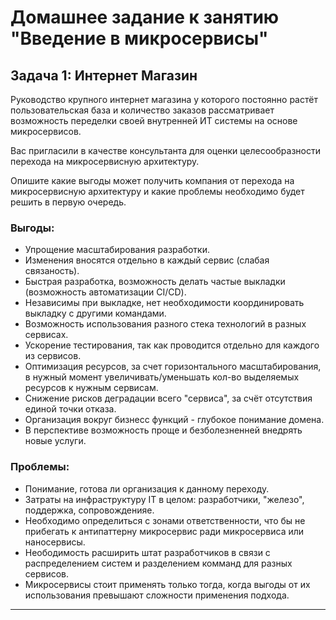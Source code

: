 # Домашнее задание к занятию "Введение в микросервисы"

## Задача 1: Интернет Магазин

Руководство крупного интернет магазина у которого постоянно растёт пользовательская база и количество заказов рассматривает возможность переделки своей внутренней ИТ системы на основе микросервисов. 

Вас пригласили в качестве консультанта для оценки целесообразности перехода на микросервисную архитектуру. 

Опишите какие выгоды может получить компания от перехода на микросервисную архитектуру и какие проблемы необходимо будет решить в первую очередь.

### Выгоды:
 - Упрощение масштабирования разработки.
 - Изменения вносятся отдельно в каждый сервис (слабая связаность).
 - Быстрая разработка, возможность делать частые выкладки (возможность автоматизации CI/CD).
 - Независимы при выкладке, нет необходимости координировать выкладку с другими командами.
 - Возможность использования разного стека технологий в разных сервисах.
 - Ускорение тестирования, так как проводится отдельно для каждого из сервисов.
 - Оптимизация ресурсов, за счет горизонтального масштабирования, в нужный момент увеличивать/уменьшать кол-во выделяемых ресурсов к нужным сервисам.
 - Снижение рисков деградации всего "сервиса", за счёт отсутствия единой точки отказа.
 - Организация вокруг бизнесс функций - глубокое понимание домена.
 - В перспективе возможность проще и безболезненней внедрять новые услуги.  
  
### Проблемы:
 - Понимание, готова ли организация к данному переходу.
 - Затраты на инфраструктуру IT в целом: разработчики, "железо", поддержка, сопровожденияе.
 - Необходимо определиться с зонами ответственности, что бы не прибегать к антипаттерну микросервис ради микросервиса или наносервисы.
 - Неободимость расширить штат разработчиков в связи с распределением систем и разделением комманд для разных сервисов.
 - Микросервисы стоит применять только тогда, когда выгоды от их использования превышают сложности применения подхода.


---
